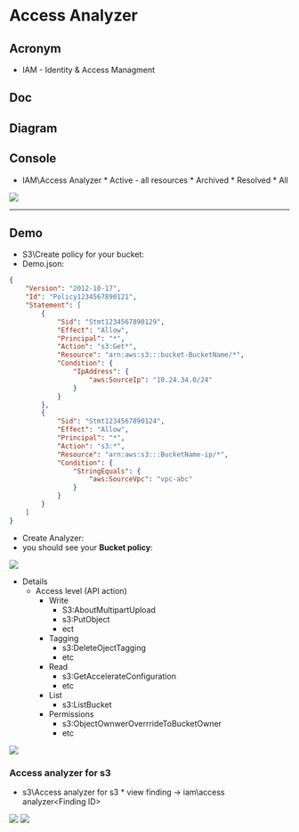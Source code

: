 # Access Analyzer

## Acronym
* IAM - Identity & Access Managment

## Doc

## Diagram

## Console
* IAM\Access Analyzer
        * Active - all resources
        * Archived
        * Resolved
        * All
        
[<img src="https://i.imgur.com/Jrgeyf3.png">](https://i.imgur.com/Jrgeyf3.png)        

---

## Demo
* S3\Create policy for your bucket:
* Demo.json:
````json
{
    "Version": "2012-10-17",
    "Id": "Policy1234567890121",
    "Statement": [
        {
            "Sid": "Stmt1234567890129",
            "Effect": "Allow",
            "Principal": "*",
            "Action": "s3:Get*",
            "Resource": "arn:aws:s3:::bucket-BucketName/*",
            "Condition": {
                "IpAddress": {
                    "aws:SourceIp": "10.24.34.0/24"
                }
            }
        },
        {
            "Sid": "Stmt1234567890124",
            "Effect": "Allow",
            "Principal": "*",
            "Action": "s3:*",
            "Resource": "arn:aws:s3:::BucketName-ip/*",
            "Condition": {
                "StringEquals": {
                    "aws:SourceVpc": "vpc-abc"
                }
            }
        }
    ]
}
````

* Create Analyzer:
* you should see your **Bucket policy**:

[<img src="https://i.imgur.com/QIYAfta.png">](https://i.imgur.com/QIYAfta.png)

* Details
    * Access level (API action)
      * Write
        * S3:AboutMultipartUpload
        * s3:PutObject
        * ect
      * Tagging
        * s3:DeleteOjectTagging
        * etc
      * Read
        * s3:GetAccelerateConfiguration
        * etc
      * List
        * s3:ListBucket
      * Permissions
        * s3:ObjectOwnwerOverrrideToBucketOwner
        * etc
        
[<img src="https://i.imgur.com/itKlT3u.png">](https://i.imgur.com/itKlT3u.png)

### Access analyzer for s3
* s3\Access analyzer for s3
       * view finding -> iam\access analyzer\<Finding ID>

[<img src="https://i.imgur.com/8pI822K.png">](https://i.imgur.com/8pI822K.png)
[<img src="https://i.imgur.com/WifA1Pp.png">](https://i.imgur.com/WifA1Pp.png)
